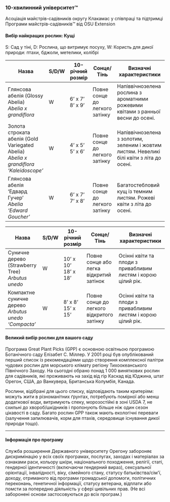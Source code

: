 ### 10-хвилинний університет™  
Асоціація майстрів-садівників округу Клакамас у співпраці та підтримці  
Програми майстрів-садівників™ від OSU Extension  

#### Вибір найкращих рослин: Кущі  
S: Сад у тіні, D: Рослина, що витримує посуху, W: Користь для дикої природи: птахи, бджоли, метелики, колібрі  

| Назва | S/D/W | 10-річний розмір | Сонце/Тінь | Визначні характеристики |
|-------|-------|------------------|------------|--------------------------|
| Глянсова абелія (Glossy Abelia) <br> *Abelia x grandiflora* | W | 6’ x 7’ <br> 8’ x 9’ | Повне сонце до легкого затінку | Напіввічнозелена рослина з ароматними рожевими квітами з ранньої весни до осені. |
| Золота строката абелія (Gold Variegated Abelia) <br> *Abelia x grandiflora ‘Kaleidoscope’* | W | 4’ x 5’ <br> 5’ x 6’ | Повне сонце до легкого затінку | Напіввічнозелена з золотим, зеленим і жовтим листям. Невеликі білі квіти з літа до осені. |
| Глянсова абелія ‘Едвард Гучер’ <br> *Abelia ‘Edward Goucher’* | W | 6’ x 7’ <br> 7’ x 8’ | Повне сонце до легкого затінку | Багатостебловий кущ із темним листям. Рожеві квіти з літа до осені. |

| Назва | S/D/W | 10-річний розмір | Сонце/Тінь | Визначні характеристики |
|-------|-------|------------------|------------|--------------------------|
| Суничне дерево (Strawberry Tree) <br> *Arbutus unedo* | W | 10’ x 10’ <br> 18’ x 18’ | Повне сонце або легка <br> відкритий затінок | Осінні квіти та плоди з привабливим листям і корою цілий рік. |
| Компактне суничне дерево <br> *Arbutus unedo ‘Compacta’* | W | 8’ x 8’ <br> 15’ x 15’ | Повне сонце до легкого <br> відкритого затінку | Осінні квіти та плоди з привабливим листям і корою цілий рік. |

#### Великий вибір рослин для вашого саду  
Програма Great Plant Picks (GPP) є основною освітньою програмою Ботанічного саду Елізабет С. Міллер. У 2001 році був опублікований перший список із рекомендаціями щодо створення комплексної палітри чудових рослин для морського клімату регіону Тихоокеанського Північного Заходу. На сьогодні обрано понад 1 000 виняткових рослин для садівників, які проживають на захід від гір Каскад від Юджина, штат Орегон, США, до Ванкувера, Британська Колумбія, Канада.

Рослини, відібрані для цього списку, відповідають таким критеріям: можуть жити в різноманітних ґрунтах, потребують помірної або менш додаткової води, витримують спеку, морозостійкі в зоні USDA 7, не схильні до хвороб/шкідників і пропонують більше ніж один сезон цікавості в саду. Багато рослин GPP також мають екологічні переваги (залучення запилювачів, корм для птахів, середовище існування дикої природи тощо).

---

#### Інформація про програму  
Служба розширення Державного університету Орегону забороняє дискримінацію у всіх своїх програмах, послугах, заходах і матеріалах за ознаками раси, кольору шкіри, національного походження, релігії, статі, гендерної ідентичності (включаючи гендерний вираз), сексуальної орієнтації, інвалідності, віку, сімейного стану, статусу батьківства/сім'ї, доходу, отриманого від програми громадської допомоги, політичних переконань, генетичної інформації, статусу ветерана, відплати або помсти за попередню діяльність у сфері цивільних прав. (Не всі заборонені основи застосовуються до всіх програм.)